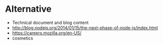 # Alternative

- Technical document and blog content
- http://blog.nodejs.org/2014/01/15/the-next-phase-of-node-js/index.html
- https://careers.mozilla.org/en-US/
- cosmetics

